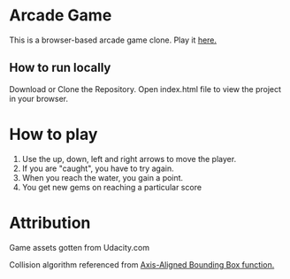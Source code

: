 # Arcade Game
This is a browser-based arcade game clone. Play it [here.](http://naeema.design/Arcade-Game/)
## How to run locally
Download or Clone the Repository.
Open index.html file to view the project in your browser.

# How to play

1. Use the up, down, left and right arrows to move the player.
2. If you are "caught", you have to try again.
3. When you reach the water, you gain a point.
4. You get new gems on reaching a particular score

# Attribution
Game assets gotten from Udacity.com

Collision algorithm referenced from [Axis-Aligned Bounding Box function.](https://developer.mozilla.org/kab/docs/Games/Techniques/2D_collision_detection)
